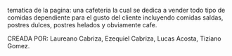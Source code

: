 tematica de la pagina:
una cafeteria la cual se dedica a vender todo tipo de comidas dependiente para el gusto del cliente incluyendo comidas saldas, postres dulces, postres helados y obviamente cafe.

CREADA POR:
Laureano Cabriza,
Ezequiel Cabriza,
Lucas Acosta,
Tiziano Gomez.